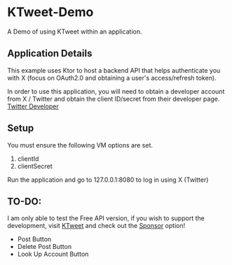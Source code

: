 # KTweet-Demo
A Demo of using KTweet within an application.

## Application Details

This example uses Ktor to host a backend API that helps authenticate you with X (focus on OAuth2.0 and obtaining a user's access/refresh token).

In order to use this application, you will need to obtain a developer account from X / Twitter and obtain the client ID/secret from their developer page. [Twitter Developer](https://developer.twitter.com/en/docs/twitter-api/getting-started/getting-access-to-the-twitter-api)


## Setup

You must ensure the following VM options are set.
1. clientId
2. clientSecret

Run the application and go to 127.0.0.1:8080 to log in using X (Twitter)

## TO-DO:

I am only able to test the Free API version, if you wish to support the development, visit [KTweet](https://github.com/ChromasIV/KTweet) and check out the [Sponsor](https://github.com/sponsors/ChromasIV) option!

* Post Button
* Delete Post Button
* Look Up Account Button

